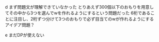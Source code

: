 d
まず問題文が理解できていなかった
とりあえず300個以下のおもりを用意してその中から3つを選んでwを作れるようにするという問題だった
6桁であることに注目し、2桁ずつ分けて3つのおもりで必ず目当てのwが作れるようにする
アイデア問題？

e
まだDPが使えない